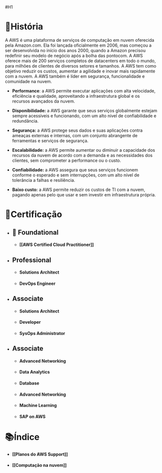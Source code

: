 #H1
# 📜História
A AWS é uma plataforma de serviços de computação em nuvem oferecida pela Amazon.com. Ela foi lançada oficialmente em 2006, mas começou a ser desenvolvida no início dos anos 2000, quando a Amazon precisou redefinir seu modelo de negócio após a bolha das pontocom. A AWS oferece mais de 200 serviços completos de datacenters em todo o mundo, para milhões de clientes de diversos setores e tamanhos. A AWS tem como objetivo reduzir os custos, aumentar a agilidade e inovar mais rapidamente com a nuvem. A AWS também é líder em segurança, funcionalidade e comunidade na nuvem.

* **Performance**: a AWS permite executar aplicações com alta velocidade, eficiência e qualidade, aproveitando a infraestrutura global e os recursos avançados da nuvem.

* **Disponibilidade:** a AWS garante que seus serviços globalmente estejam sempre acessíveis e funcionando, com um alto nível de confiabilidade e redundância. 

* **Segurança:** a AWS protege seus dados e suas aplicações contra ameaças externas e internas, com um conjunto abrangente de ferramentas e serviços de segurança.

* **Escalabilidade:** a AWS permite aumentar ou diminuir a capacidade dos recursos da nuvem de acordo com a demanda e as necessidades dos clientes, sem comprometer a performance ou o custo.

* **Confiabilidade:** a AWS assegura que seus serviços funcionem conforme o esperado e sem interrupções, com um alto nível de tolerância a falhas e resiliência.

* **Baixo custo:** a AWS permite reduzir os custos de TI com a nuvem, pagando apenas pelo que usar e sem investir em infraestrutura própria.

# 📝Certificação

* ## 🌟 Foundational
	* #### [[AWS Certified Cloud Practitioner]]

* ## Professional
	* #### Solutions Architect
	* #### DevOps Engineer

* ## Associate
	* #### Solutions Architect
	* #### Developer
	* #### SysOps Administrator

* ## Associate
	* #### Advanced Networking
	* #### Data Analytics
	* #### Database
	* #### Advanced Networking
	* #### Machine Learning
	* #### SAP on AWS

# 📚Índice
* #### [[Planos do AWS Support]]
* #### [[Computação na nuvem]]





